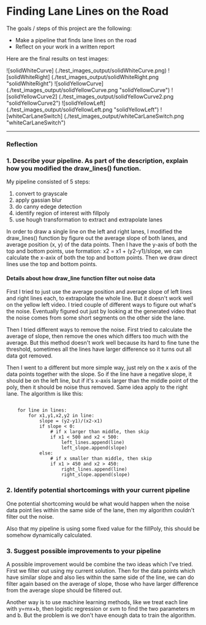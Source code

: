 # **Finding Lane Lines on the Road** 

The goals / steps of this project are the following:

* Make a pipeline that finds lane lines on the road
* Reflect on your work in a written report

Here are the final results on test images:

![solidWhiteCurve] (./test_images_output/solidWhiteCurve.png)
![solidWhiteRight] (./test_images_output/solidWhiteRight.png "solidWhiteRight")
![solidYellowCurve] (./test_images_output/solidYellowCurve.png "solidYellowCurve")
![solidYellowCurve2] (./test_images_output/solidYellowCurve2.png "solidYellowCurve2")
![solidYellowLeft] (./test_images_output/solidYellowLeft.png "solidYellowLeft")
![whiteCarLaneSwitch] (./test_images_output/whiteCarLaneSwitch.png "whiteCarLaneSwitch")

---

### Reflection

### 1. Describe your pipeline. As part of the description, explain how you modified the draw_lines() function.

My pipeline consisted of 5 steps:

1. convert to grayscale
2. apply gassian blur
3. do canny edege detection
4. identify region of interest with fillpoly
5. use hough transformation to extract and extrapolate lanes

In order to draw a single line on the left and right lanes, I modified the draw_lines() function by figure out the average slope of both lanes, and average position (x, y) of the data points. Then I have the y-axis of both the top and bottom points, use formation: x2 = x1 + (y2-y1)/slope, we can calculate the x-axix of both the top and bottom points. Then we draw direct lines use the top and bottom points. 

#### Details about how draw_line function filter out noise data 
First I tried to just use the average position and average slope of left lines and right lines each, 
to extrapolate the whole line. But it doesn't work well on the yellow left video. I tried couple of different ways to figure out what's the noise. Eventually figured out just by looking at the generated video that the noise comes from some short segments on the other side the lane. 

Then I tried different ways to remove the noise. First tried to calculate the average of slope, then remove
the ones which differs too much with the average. But this method doesn't work well because its hard to
fine tune the threshold, sometimes all the lines have larger difference so it turns out all data got removed.

Then I went to a different but more simple way, just rely on the x axis of the data points together with the slope.
So if the line have a negative slope, it should be on the left line, but if it's x-axis larger than
the middle point of the poly, then it should be noise thus removed. Same idea apply to the right lane. The algorithm is like this:

```

    for line in lines:
        for x1,y1,x2,y2 in line:
            slope = (y2-y1)/(x2-x1)
            if slope < 0:
                # if x larger than middle, then skip
                if x1 < 500 and x2 < 500:
                    left_lines.append(line)
                    left_slope.append(slope)
            else:
                # if x smaller than middle, then skip
                if x1 > 450 and x2 > 450:
                    right_lines.append(line)
                    right_slope.append(slope)

```

### 2. Identify potential shortcomings with your current pipeline


One potential shortcoming would be what would happen when the noise data point lies within the same side of the lane, then my algorithm couldn't filter out the noise. 

Also that my pipeline is using some fixed value for the fillPoly, this should be somehow dynamically calculated.


### 3. Suggest possible improvements to your pipeline

A possible improvement would be combine the two ideas which I've tried. First we filter out using my current solution. Then for the data points which have similar slope and also lies within the same side of the line, we can do filter again based on the average of slope, those who have larger difference from the average slope should be filtered out. 

Another way is to use machine learning methods, like we treat each line with y=mx+b, then logistic regression or svm to find the two parameters m and b.  But the problem is we don't have enough data to train the algorithm.
